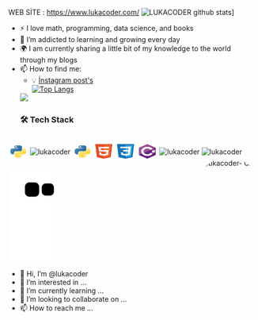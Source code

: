 WEB SİTE : https://www.lukacoder.com/
![LUKACODER github stats](https://github-readme-stats.vercel.app/api?username=lukacoder&count_private=true&show_icons=true&theme=radical&hide_rank=false)]

- :zap: I love math, programming, data science, and books
- 🌱 I’m addicted to learning and growing every day
- :earth_africa: I am currently sharing a little bit of my knowledge to the world through my blogs
- 📫 How to find me: 
  - :bulb: [İnstagram post's](https://instagram.com/oxyt.software)
<br>[![Top Langs](https://github-readme-stats.vercel.app/api/top-langs/?username=lukacoder)](https://github.com/lukacoder//github-readme-stats)
  <img src="https://shields-io-visitor-counter.herokuapp.com/badge?page=lukacoder&style=for-the-badge">
  <h3>🛠  Tech Stack</h3>
<div style="display: inline_block"><br>
    <img align="center" alt="lukacoder" height="30" width="40" src="https://raw.githubusercontent.com/devicons/devicon/master/icons/python/python-original.svg">
 <img align="center" alt="lukacoder" height="30" width="40" src="https://cdn.jsdelivr.net/gh/devicons/devicon/icons/php/php-original.svg"/>
  <img align="center" alt="lukacoder" height="30" width="40" src="https://raw.githubusercontent.com/devicons/devicon/master/icons/python/python-original.svg">
  <img align="center" alt="lukacoder" height="30" width="40" src="https://raw.githubusercontent.com/devicons/devicon/master/icons/html5/html5-original.svg">
  <img align="center" alt="lukacoder" height="30" width="40" src="https://raw.githubusercontent.com/devicons/devicon/master/icons/css3/css3-original.svg">
  <img align="center" alt="lukacoder" height="30" width="40" src="https://raw.githubusercontent.com/devicons/devicon/master/icons/csharp/csharp-original.svg">
  <img align="center" alt="lukacoder" height="30" width="40" src="https://cdn.jsdelivr.net/gh/devicons/devicon/icons/perl/perl-original.svg" />
    <img align="center" alt="lukacoder" height="30" width="40" src="https://cdn.jsdelivr.net/gh/devicons/devicon/icons/bootstrap/bootstrap-original.svg" />
  <img align="right" alt="lukacoder- CAT " height="150" style="border-radius:50px;" src="http://www.fc1492.com/wp-content/uploads/2017/06/tumblr_ook9ah2gfS1u6n4kao1_500.gif">

  ![Snake animation](https://github.com/AyseErdanisman/AyseErdanisman/blob/output/github-contribution-grid-snake.svg)

- 👋 Hi, I’m @lukacoder
- 👀 I’m interested in ...
- 🌱 I’m currently learning ...
- 💞️ I’m looking to collaborate on ...
- 📫 How to reach me ...
